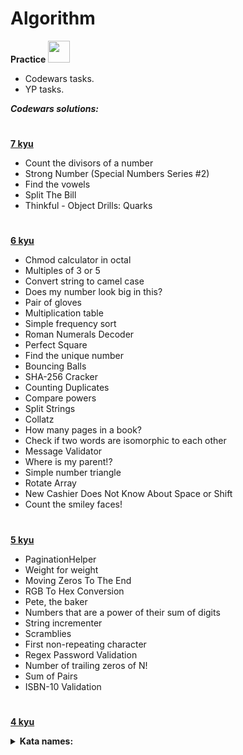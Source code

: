 # Algorithm
**Practice** <img src="https://cdn-icons-png.flaticon.com/128/5968/5968350.png" height="35"/>


- Codewars tasks.
- YP tasks.

***Codewars solutions:***   
#  

<a href='https://github.com/HelloAgni/Algorithm/tree/main/Codewars/7_kyu'><b>7 kyu</b></a>  
* Count the divisors of a number  
* Strong Number (Special Numbers Series #2)  
* Find the vowels  
* Split The Bill  
* Thinkful - Object Drills: Quarks  
#  

<a href='https://github.com/HelloAgni/Algorithm/tree/main/Codewars/6_kyu'><b>6 kyu</b></a>  
* Chmod calculator in octal  
* Multiples of 3 or 5  
* Convert string to camel case  
* Does my number look big in this?  
* Pair of gloves  
* Multiplication table  
* Simple frequency sort  
* Roman Numerals Decoder
* Perfect Square  
* Find the unique number
* Bouncing Balls
* SHA-256 Cracker  
* Counting Duplicates  
* Compare powers  
* Split Strings  
* Collatz  
* How many pages in a book?  
* Check if two words are isomorphic to each other  
* Message Validator
* Where is my parent!?
* Simple number triangle  
* Rotate Array  
* New Cashier Does Not Know About Space or Shift  
* Count the smiley faces!
#  

<a href='https://github.com/HelloAgni/Algorithm/tree/main/Codewars/5_kyu'><b>5 kyu</b></a>  
* PaginationHelper  
* Weight for weight  
* Moving Zeros To The End  
* RGB To Hex Conversion  
* Pete, the baker  
* Numbers that are a power of their sum of digits  
* String incrementer  
* Scramblies
* First non-repeating character  
* Regex Password Validation  
* Number of trailing zeros of N!  
* Sum of Pairs  
* ISBN-10 Validation
#  

<a href='https://github.com/HelloAgni/Algorithm/tree/main/Codewars/4_kyu'><b>4 kyu</b></a>
<details>
  <summary>  
  <b>Kata names:</b>    
  </summary>

  * Sum of Intervals
  * So Many Permutations!
  * Strip Comments  
  * One Line Task: Zero Or One  
  * Binary multiple of 3  
  ...
</details>
